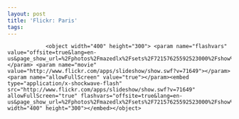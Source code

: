 ```yaml
---
layout: post
title: 'Flickr: Paris'
tags:
---
```



                <object width="400" height="300"> <param name="flashvars" value="offsite=true&lang=en-us&page_show_url=%2Fphotos%2Fmazedlx%2Fsets%2F72157625592523000%2Fshow%2F&page_show_back_url=%2Fphotos%2Fmazedlx%2Fsets%2F72157625592523000%2F&set_id=72157625592523000&jump_to="></param> <param name="movie" value="http://www.flickr.com/apps/slideshow/show.swf?v=71649"></param> <param name="allowFullScreen" value="true"></param><embed type="application/x-shockwave-flash" src="http://www.flickr.com/apps/slideshow/show.swf?v=71649" allowFullScreen="true" flashvars="offsite=true&lang=en-us&page_show_url=%2Fphotos%2Fmazedlx%2Fsets%2F72157625592523000%2Fshow%2F&page_show_back_url=%2Fphotos%2Fmazedlx%2Fsets%2F72157625592523000%2F&set_id=72157625592523000&jump_to=" width="400" height="300"></embed></object>
